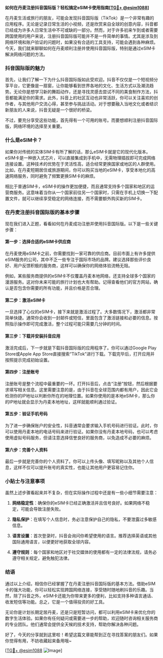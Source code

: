 **如何在丹麦注册抖音国际版？轻松搞定eSIM卡使用指南[[TG💪+ @esim1088](https://t.me/s/esim1088)]**

在丹麦生活或旅行的朋友，可能会发现抖音国际版（TikTok）是一个非常有趣的应用程序。无论是记录日常生活的小视频，还是欣赏来自全球的创意内容，抖音都已经成为许多人日常生活中不可或缺的一部分。然而，对于许多初来乍到或者需要跨国使用的用户来说，注册抖音国际版可能并不是一件简单的事情。尤其是涉及到网络环境和账户验证的问题时，如果没有合适的工具支持，可能会遇到各种麻烦。今天，我们就来聊聊如何在丹麦顺利注册并使用抖音国际版，特别是通过eSIM卡解决网络问题的方法。

### 抖音国际版的魅力

首先，让我们了解一下为什么抖音国际版如此受欢迎。抖音不仅仅是一个短视频分享平台，它更像是一扇窗，让你能够看到世界各地的文化、生活方式以及潮流趋势。无论你是想学习新的舞蹈动作，还是寻找灵感去尝试不同的美食制作方法，抖音都能满足你的需求。此外，抖音上的社区互动也非常活跃，你可以关注喜欢的创作者，与其他用户交流心得，甚至参与挑战活动。对于想要融入当地文化或者结识新朋友的人来说，抖音无疑是一个很好的桥梁。

不过，要充分享受这些功能，首先得有一个可用的账号。而要想顺利注册抖音国际版，网络环境的选择至关重要。

### 什么是eSIM卡？

如果你对传统的实体SIM卡有所了解的话，那么eSIM卡就是它的现代化版本。eSIM卡是一种嵌入式芯片，可以直接集成到手机中，无需物理插拔即可完成网络连接设置。这种技术的优势在于灵活性高，适合经常更换国家或地区的人群使用。比如，在丹麦短期居住或旅游期间，你可以购买当地的eSIM卡，享受本地化的高速网络服务，同时避免了频繁更换SIM卡的麻烦。

相比于普通SIM卡，eSIM卡的操作更加便捷，而且通常支持多个国家和地区的运营商服务。这意味着当你从一个国家前往另一个国家时，只需在手机上切换一下配置文件，就可以继续享受稳定的网络连接，而不需要额外购买新的SIM卡。

### 在丹麦注册抖音国际版的基本步骤

现在我们进入正题，看看如何在丹麦成功注册并使用抖音国际版。以下是一些关键步骤：

#### 第一步：选择合适的eSIM卡供应商

在丹麦使用eSIM卡之前，你需要找到一家可靠的供应商。目前市面上有许多提供eSIM服务的公司，其中不乏一些专注于国际市场的品牌。建议选择那些评价良好、用户反馈积极的服务商，这样可以确保你的网络体验流畅无阻。

例如，某些服务商提供的eSIM卡不仅覆盖丹麦本地网络，还支持全球多个国家的漫游服务。这对你未来可能的旅行计划也大有帮助。记得查看他们的官方网站，确认是否包含你需要的所有功能，并且价格是否合理。

#### 第二步：激活eSIM卡

一旦选择了心仪的eSIM卡，接下来就是激活过程了。大多数情况下，激活都非常简单快捷。通常你会收到一封邮件或短信，里面包含了激活链接和必要的信息。按照指示操作即可完成激活，整个过程可能只需要几分钟的时间。

#### 第三步：下载并安装抖音应用

激活完成后，下一步就是下载抖音国际版的应用程序了。你可以通过Google Play Store或Apple App Store直接搜索“TikTok”进行下载。下载完毕后，打开应用并按照提示完成初始设置。

#### 第四步：注册账号

注册账号是整个流程中最重要的一环。打开抖音后，点击“注册”按钮，然后根据要求填写相关信息。这里需要注意的是，由于抖音在全球范围内都有用户，因此它会检测你的IP地址以判断你所在的地理位置。如果你使用的是本地eSIM卡，那么你的IP地址就会显示为丹麦本地地址，这样就能顺利通过验证。

#### 第五步：验证手机号码

为了进一步确保账户的安全性，抖音通常会要求输入手机号码进行验证。此时，你可以使用丹麦本地的电话号码来进行验证。如果你没有丹麦本地号码，也可以考虑使用虚拟号码服务，但请注意选择信誉良好的服务商，以免造成不必要的麻烦。

#### 第六步：完善个人资料

最后一步就是完善你的个人资料了。你可以上传头像、填写昵称以及其他个人信息，这样不仅可以提升账号的真实性，也能让其他用户更容易记住你。

### 小贴士与注意事项

虽然上述步骤看起来并不复杂，但在实际操作过程中还是有一些小细节需要注意：

1. **网络稳定性**：确保你的eSIM卡已经正确激活并且信号良好。如果网络不稳定，可能会导致注册失败。
   
2. **隐私保护**：在填写个人信息时，务必注意保护自己的隐私，不要泄露过多敏感信息。
   
3. **语言设置**：首次登录时，抖音会询问你希望使用的语言。推荐选择英语或其他国际通用语言，以便更好地获取全球内容。

4. **遵守规则**：每个国家和地区对于社交媒体的使用都有一定的法律法规，请务必遵守相关规定，避免触犯法律。

### 结语

通过以上介绍，相信你已经掌握了在丹麦注册抖音国际版的基本方法。借助eSIM卡的强大功能，你可以轻松实现跨国网络连接，享受随时随地刷抖音的乐趣。当然，除了抖音之外，eSIM卡还能为你带来更多的便利，比如支持多种语言通话、收发短信等功能。总之，它是一个值得投资的好工具。

无论你是计划长期定居丹麦，还是只是短暂访问，都可以利用eSIM卡来优化你的数字生活体验。如果你有任何疑问或需要进一步的帮助，欢迎随时咨询相关服务商的专业团队。他们通常会提供全天候的技术支持，帮助你解决各种问题。

好了，今天的分享就到这里啦！希望这篇文章能帮到正在寻找答案的朋友们。如果你觉得有用，不妨收藏起来备用哦~

[[TG💪+ @esim1088](https://t.me/s/esim1088) ![Image](https://i.postimg.cc/4NQfJmqS/Snipaste-2025-05-13-00-14-12.png)]